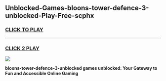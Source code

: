 
## Unblocked-Games-bloons-tower-defence-3-unblocked-Play-Free-scphx
<h3>
<a href="https://premium76.site?title=bloons-tower-defence-3-unblocked&ref=18A1">CLICK TO PLAY</a></h3>
<hr>

<h3>
<a href="https://premium76.site?title=bloons-tower-defence-3-unblocked&ref=18A1">CLICK 2 PLAY</a>
  
</h3>

<a href="https://premium76.site?title=bloons-tower-defence-3-unblocked&ref=18A1"><img src="https://clearcache.store/games.png"></a>


**bloons-tower-defence-3-unblocked games unblocked: Your Gateway to Fun and Accessible Online Gaming**
